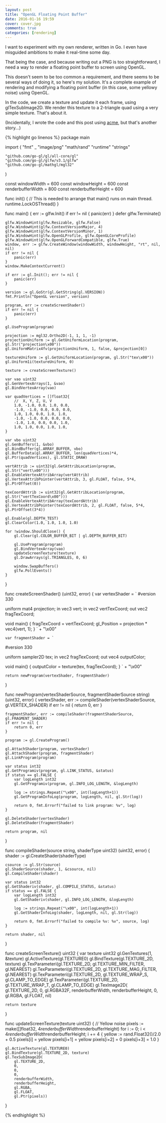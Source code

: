 ```yaml
---
layout: post
title: "OpenGL Floating Point Buffer"
date: 2016-01-16 19:59
cover: cover.jpg
comments: true
categories: [rendering]
---
```

I want to experiment with my own renderer, written in Go.  I even have misguided ambitions to make it real-time some day.

That being the case, and because writing out a PNG is too straightforward, I need a way to render a floating point buffer to screen using OpenGL.

This doesn't seem to be too common a requirement, and there seems to be several ways of doing it, so here's my solution.  It's a complete example of rendering and modifying a floating point buffer (in this case, some yellowy noise) using OpenGL.

In the code, we create a texture and update it each frame, using glTexSubImage2D.  We render this texture to a 2-triangle quad using a very simple texture.  That's about it.

(Incidentally, I wrote the code and this post using [acme](http://acme.cat-v.org/), but that's another story...)

{% highlight go linenos %}
package main

import (
	"fmt"
	_ "image/png"
	"math/rand"
	"runtime"
	"strings"

	"github.com/go-gl/gl/all-core/gl"
	"github.com/go-gl/glfw/v3.1/glfw"
	"github.com/go-gl/mathgl/mgl32"
)

const windowWidth = 600
const windowHeight = 600
const renderbufferWidth = 800
const renderbufferHeight = 600

func init() {
	// This is needed to arrange that main() runs on main thread.
	runtime.LockOSThread()
}

func main() {
	err := glfw.Init()
	if err != nil {
		panic(err)
	}
	defer glfw.Terminate()

	glfw.WindowHint(glfw.Resizable, glfw.False)
	glfw.WindowHint(glfw.ContextVersionMajor, 4)
	glfw.WindowHint(glfw.ContextVersionMinor, 1)
	glfw.WindowHint(glfw.OpenGLProfile, glfw.OpenGLCoreProfile)
	glfw.WindowHint(glfw.OpenGLForwardCompatible, glfw.True)
	window, err := glfw.CreateWindow(windowWidth, windowHeight, "rt", nil, nil)
	if err != nil {
		panic(err)
	}
	window.MakeContextCurrent()

	if err := gl.Init(); err != nil {
		panic(err)
	}

	version := gl.GoStr(gl.GetString(gl.VERSION))
	fmt.Println("OpenGL version", version)

	program, err := createScreenShader()
	if err != nil {
		panic(err)
	}

	gl.UseProgram(program)

	projection := mgl32.Ortho2D(-1, 1, 1, -1)
	projectionUniform := gl.GetUniformLocation(program, gl.Str("projection\x00"))
	gl.UniformMatrix4fv(projectionUniform, 1, false, &projection[0])

	textureUniform := gl.GetUniformLocation(program, gl.Str("tex\x00"))
	gl.Uniform1i(textureUniform, 0)

	texture := createScreenTexture()

	var vao uint32
	gl.GenVertexArrays(1, &vao)
	gl.BindVertexArray(vao)

	var quadVertices = []float32{
		//  X, Y, Z, U, V
		1.0, -1.0, 0.0, 1.0, 0.0,
		-1.0, -1.0, 0.0, 0.0, 0.0,
		1.0, 1.0, 0.0, 1.0, 1.0,
		-1.0, -1.0, 0.0, 0.0, 0.0,
		-1.0, 1.0, 0.0, 0.0, 1.0,
		1.0, 1.0, 0.0, 1.0, 1.0,
	}

	var vbo uint32
	gl.GenBuffers(1, &vbo)
	gl.BindBuffer(gl.ARRAY_BUFFER, vbo)
	gl.BufferData(gl.ARRAY_BUFFER, len(quadVertices)*4, gl.Ptr(quadVertices), gl.STATIC_DRAW)

	vertAttrib := uint32(gl.GetAttribLocation(program, gl.Str("vert\x00")))
	gl.EnableVertexAttribArray(vertAttrib)
	gl.VertexAttribPointer(vertAttrib, 3, gl.FLOAT, false, 5*4, gl.PtrOffset(0))

	texCoordAttrib := uint32(gl.GetAttribLocation(program, gl.Str("vertTexCoord\x00")))
	gl.EnableVertexAttribArray(texCoordAttrib)
	gl.VertexAttribPointer(texCoordAttrib, 2, gl.FLOAT, false, 5*4, gl.PtrOffset(3*4))

	gl.Enable(gl.DEPTH_TEST)
	gl.ClearColor(1.0, 1.0, 1.0, 1.0)

	for !window.ShouldClose() {
		gl.Clear(gl.COLOR_BUFFER_BIT | gl.DEPTH_BUFFER_BIT)

		gl.UseProgram(program)
		gl.BindVertexArray(vao)
		updateScreenTexture(texture)
		gl.DrawArrays(gl.TRIANGLES, 0, 6)

		window.SwapBuffers()
		glfw.PollEvents()
	}
}

func createScreenShader() (uint32, error) {
	var vertexShader = `
#version 330

uniform mat4 projection;
in vec3 vert;
in vec2 vertTexCoord;
out vec2 fragTexCoord;

void main() {
    fragTexCoord = vertTexCoord;
    gl_Position = projection * vec4(vert, 1);
}
` + "\x00"

	var fragmentShader = `
#version 330

uniform sampler2D tex;
in vec2 fragTexCoord;
out vec4 outputColor;

void main() {
    outputColor = texture(tex, fragTexCoord);
}
` + "\x00"

	return newProgram(vertexShader, fragmentShader)
}

func newProgram(vertexShaderSource, fragmentShaderSource string) (uint32, error) {
	vertexShader, err := compileShader(vertexShaderSource, gl.VERTEX_SHADER)
	if err != nil {
		return 0, err
	}

	fragmentShader, err := compileShader(fragmentShaderSource, gl.FRAGMENT_SHADER)
	if err != nil {
		return 0, err
	}

	program := gl.CreateProgram()

	gl.AttachShader(program, vertexShader)
	gl.AttachShader(program, fragmentShader)
	gl.LinkProgram(program)

	var status int32
	gl.GetProgramiv(program, gl.LINK_STATUS, &status)
	if status == gl.FALSE {
		var logLength int32
		gl.GetProgramiv(program, gl.INFO_LOG_LENGTH, &logLength)

		log := strings.Repeat("\x00", int(logLength+1))
		gl.GetProgramInfoLog(program, logLength, nil, gl.Str(log))

		return 0, fmt.Errorf("failed to link program: %v", log)
	}

	gl.DeleteShader(vertexShader)
	gl.DeleteShader(fragmentShader)

	return program, nil
}

func compileShader(source string, shaderType uint32) (uint32, error) {
	shader := gl.CreateShader(shaderType)

	csource := gl.Str(source)
	gl.ShaderSource(shader, 1, &csource, nil)
	gl.CompileShader(shader)

	var status int32
	gl.GetShaderiv(shader, gl.COMPILE_STATUS, &status)
	if status == gl.FALSE {
		var logLength int32
		gl.GetShaderiv(shader, gl.INFO_LOG_LENGTH, &logLength)

		log := strings.Repeat("\x00", int(logLength+1))
		gl.GetShaderInfoLog(shader, logLength, nil, gl.Str(log))

		return 0, fmt.Errorf("failed to compile %v: %v", source, log)
	}

	return shader, nil
}

func createScreenTexture() uint32 {
	var texture uint32
	gl.GenTextures(1, &texture)
	gl.ActiveTexture(gl.TEXTURE0)
	gl.BindTexture(gl.TEXTURE_2D, texture)
	gl.TexParameteri(gl.TEXTURE_2D, gl.TEXTURE_MIN_FILTER, gl.NEAREST)
	gl.TexParameteri(gl.TEXTURE_2D, gl.TEXTURE_MAG_FILTER, gl.NEAREST)
	gl.TexParameteri(gl.TEXTURE_2D, gl.TEXTURE_WRAP_S, gl.CLAMP_TO_EDGE)
	gl.TexParameteri(gl.TEXTURE_2D, gl.TEXTURE_WRAP_T, gl.CLAMP_TO_EDGE)
	gl.TexImage2D(
		gl.TEXTURE_2D,
		0,
		gl.RGBA32F,
		renderbufferWidth,
		renderbufferHeight,
		0,
		gl.RGBA,
		gl.FLOAT,
		nil)

	return texture
}

func updateScreenTexture(texture uint32) {
	// Yellow noise
	pixels := make([]float32, 4*renderbufferWidth*renderbufferHeight)
	for i := 0; i < 4*renderbufferWidth*renderbufferHeight; i += 4 {
		yellow := rand.Float32()/2.0 + 0.5
		pixels[i] = yellow
		pixels[i+1] = yellow
		pixels[i+2] = 0
		pixels[i+3] = 1.0
	}

	gl.ActiveTexture(gl.TEXTURE0)
	gl.BindTexture(gl.TEXTURE_2D, texture)
	gl.TexSubImage2D(
		gl.TEXTURE_2D,
		0,
		0,
		0,
		renderbufferWidth,
		renderbufferHeight,
		gl.RGBA,
		gl.FLOAT,
		gl.Ptr(pixels))
}

{% endhighlight %}